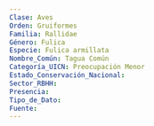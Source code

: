 ```yaml
---
Clase: Aves
Orden: Gruiformes
Familia: Rallidae
Género: Fulica
Especie: Fulica armillata
Nombre_Común: Tagua Común
Categoría_UICN: Preocupación Menor
Estado_Conservación_Nacional: 
Sector_RBHH: 
Presencia: 
Tipo_de_Dato: 
Fuente: 
---
```

